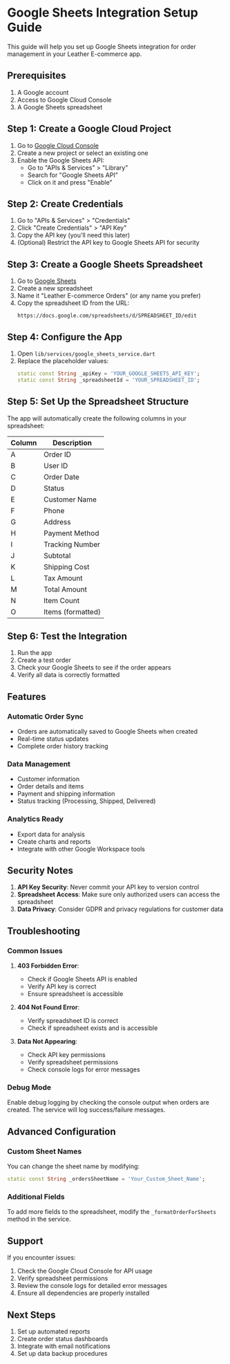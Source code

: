 # Google Sheets Integration Setup Guide

This guide will help you set up Google Sheets integration for order management in your Leather E-commerce app.

## Prerequisites

1. A Google account
2. Access to Google Cloud Console
3. A Google Sheets spreadsheet

## Step 1: Create a Google Cloud Project

1. Go to [Google Cloud Console](https://console.cloud.google.com/)
2. Create a new project or select an existing one
3. Enable the Google Sheets API:
   - Go to "APIs & Services" > "Library"
   - Search for "Google Sheets API"
   - Click on it and press "Enable"

## Step 2: Create Credentials

1. Go to "APIs & Services" > "Credentials"
2. Click "Create Credentials" > "API Key"
3. Copy the API key (you'll need this later)
4. (Optional) Restrict the API key to Google Sheets API for security

## Step 3: Create a Google Sheets Spreadsheet

1. Go to [Google Sheets](https://sheets.google.com/)
2. Create a new spreadsheet
3. Name it "Leather E-commerce Orders" (or any name you prefer)
4. Copy the spreadsheet ID from the URL:
   ```
   https://docs.google.com/spreadsheets/d/SPREADSHEET_ID/edit
   ```

## Step 4: Configure the App

1. Open `lib/services/google_sheets_service.dart`
2. Replace the placeholder values:
   ```dart
   static const String _apiKey = 'YOUR_GOOGLE_SHEETS_API_KEY';
   static const String _spreadsheetId = 'YOUR_SPREADSHEET_ID';
   ```

## Step 5: Set Up the Spreadsheet Structure

The app will automatically create the following columns in your spreadsheet:

| Column | Description |
|--------|-------------|
| A | Order ID |
| B | User ID |
| C | Order Date |
| D | Status |
| E | Customer Name |
| F | Phone |
| G | Address |
| H | Payment Method |
| I | Tracking Number |
| J | Subtotal |
| K | Shipping Cost |
| L | Tax Amount |
| M | Total Amount |
| N | Item Count |
| O | Items (formatted) |

## Step 6: Test the Integration

1. Run the app
2. Create a test order
3. Check your Google Sheets to see if the order appears
4. Verify all data is correctly formatted

## Features

### Automatic Order Sync
- Orders are automatically saved to Google Sheets when created
- Real-time status updates
- Complete order history tracking

### Data Management
- Customer information
- Order details and items
- Payment and shipping information
- Status tracking (Processing, Shipped, Delivered)

### Analytics Ready
- Export data for analysis
- Create charts and reports
- Integrate with other Google Workspace tools

## Security Notes

1. **API Key Security**: Never commit your API key to version control
2. **Spreadsheet Access**: Make sure only authorized users can access the spreadsheet
3. **Data Privacy**: Consider GDPR and privacy regulations for customer data

## Troubleshooting

### Common Issues

1. **403 Forbidden Error**: 
   - Check if Google Sheets API is enabled
   - Verify API key is correct
   - Ensure spreadsheet is accessible

2. **404 Not Found Error**:
   - Verify spreadsheet ID is correct
   - Check if spreadsheet exists and is accessible

3. **Data Not Appearing**:
   - Check API key permissions
   - Verify spreadsheet permissions
   - Check console logs for error messages

### Debug Mode

Enable debug logging by checking the console output when orders are created. The service will log success/failure messages.

## Advanced Configuration

### Custom Sheet Names
You can change the sheet name by modifying:
```dart
static const String _ordersSheetName = 'Your_Custom_Sheet_Name';
```

### Additional Fields
To add more fields to the spreadsheet, modify the `_formatOrderForSheets` method in the service.

## Support

If you encounter issues:
1. Check the Google Cloud Console for API usage
2. Verify spreadsheet permissions
3. Review the console logs for detailed error messages
4. Ensure all dependencies are properly installed

## Next Steps

1. Set up automated reports
2. Create order status dashboards
3. Integrate with email notifications
4. Set up data backup procedures
